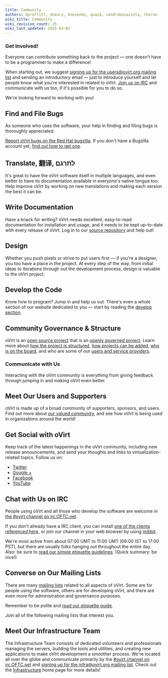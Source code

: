 ```yaml
---
title: Community
authors: bproffitt, dneary, knesenko, quaid, sandrobonazzola, theron
wiki_title: Community
wiki_revision_count: 25
wiki_last_updated: 2015-03-02
---
```


<!-- TODO: [Mikey] Fix this page after content structure is final -->

<section class="row">
<section class="col-md-6 pad-left-small pad-right">

# Get Involved!

Everyone can contribute something back to the project — one doesn't have to be a programmer to make a difference!

When starting out, we suggest [signing up for the users@ovirt.org mailing list](/community/about/mailing-lists/#users) and sending an introductory email — just to introduce yourself and let people know what you're interested in related to oVirt. [Join us on IRC](/community/about/contact/#irc) and communicate with us too, if it's possible for you to do so.

We're looking forward to working with you!

## Find and File Bugs

As someone who uses the software, your help in finding and filing bugs is thoroughly appreciated.

[Report oVirt bugs on the Red Hat bugzilla](https://bugzilla.redhat.com/enter_bug.cgi?classification=oVirt).
If you don't have a Bugzilla account yet, [find out how to get one](/community/get-involved/report-a-bug/).

## Translate, 翻译, ‫לתרגם‬

It's great to have the oVirt software itself in multiple languages, and even better to have its documentation available in everyone's native tongue too. Help improve oVirt by working on new translations and making each version the best it can be.

## Write Documentation

Have a knack for writing? oVirt needs excellent, easy-to-read documentation for installation and usage, and it needs to be kept up-to-date with every release of oVirt. Log in to our [source repository](https://github.com/oVirt/ovirt-site) and help out!

## Design

Whether you push pixels or strive to put users first — if you're a designer, you too have a place in the project. At every step of the way, from initial ideas to iterations through out the development process, design is valuable to the oVirt project.

## Develop the Code

Know how to program? Jump in and help us out. There's even a whole section of our website dedicated to you — start by reading the [develop section](/develop/).

## Community Governance & Structure

oVirt is an [open source project](http://www.opensource.org) that is an [openly governed project](/community/about/governance/). Learn more about [how the project is structured](/community/about/governance/), [how projects can be added](/develop/projects/incubating-an-subproject/), [who is on the board](/community/about/board/), and who are some of our [users and service providers](/community/user-stories/users-and-providers/).

</section>


<section class="col-md-6 pad-left pad-right-small">

# Communicate with Us

Interacting with the oVirt community is everything from giving feedback through jumping in and making oVirt even better.

## Meet Our Users and Supporters

oVirt is made up of a broad community of supporters, sponsors, and users. Find out more about [our valued community](/community/user-stories/users-and-providers/), and see how oVirt is being used in organizations around the world!

## Get Social with oVirt

Keep track of the latest happenings in the oVirt community, including new release announcements, and send your thoughts and links to virtualization-related topics. Follow us on:

- [Twitter](https://twitter.com/ovirt)
- [Google +](https://plus.google.com/u/0/communities/109346090491400112913)
- [Facebook](https://www.facebook.com/groups/ovirt.openvirtualization/)
- [YouTube](http://www.youtube.com/user/ovirtproject)

## Chat with Us on IRC

People using oVirt and all those who develop the software are welcome in [the \#ovirt channel on irc.OFTC.net](irc://irc.oftc.net/ovirt).

If you don't already have a IRC client, you can install [one of the clients referenced here](http://www.irchelp.org/irchelp/new2irc.html), or join our channel in your web browser by using [mibbit](https://www.mibbit.com/).

We're most active from about 07:00 UMT to 11:00 UMT (09:00 IST to 17:00 PST), but there are usually folks hanging out throughout the entire day. Also: be sure to [read our simple etiquette guidelines](/community/about/community-guidelines/). (Quick summary: be nice!)

## Converse on Our Mailing Lists

There are many [mailing lists](/community/about/mailing-lists/) related to all aspects of oVirt. Some are for people using the software, others are for developing oVirt, and there are even more for administration and governance purposes.

Remember to be polite and [read our etiquette guide](/community/about/community-guidelines/).

Join all of the following mailing lists that interest you.

## Meet Our Infrastructure Team

The Infrastructure Team consists of dedicated volunteers and professionals managing the servers, building the tools and utilities, and creating new applications to make oVIrt development a smoother process. We're located all over the globe and communicate primarily by the [\#ovirt channel on irc.OFTC.net](irc://irc.oftc.net/ovirt) and [signing up for the infra@ovirt.org mailing list](/community/about/mailing-lists/#infra). Check out the [Infrastructure](../develop/infra/infrastructure) home page for more details!

</section>
</section>
